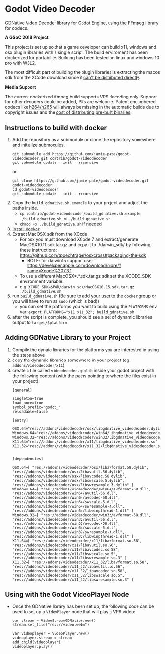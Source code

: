# Godot Video Decoder

GDNative Video Decoder library for [Godot Engine](https://godotengine.org),
using the [FFmpeg](https://ffmpeg.org) library for codecs.

**A GSoC 2018 Project**

This project is set up so that a game developer can build x11, windows and osx plugin libraries with a single script. The build enviroment has been dockerized for portability. Building has been tested on linux and windows 10 pro with WSL2.

The most difficult part of building the plugin libraries is extracting the macos sdk from the XCode download since it [can't be distributed directly](https://www.apple.com/legal/sla/docs/xcode.pdf).

**Media Support**

The current dockerized ffmpeg build supports VP9 decoding only. Support for other decoders could be added, PRs are welcome.
Patent encumbered codecs like [h264/h265](https://www.mpegla.com/wp-content/uploads/avcweb.pdf) will always be missing in the automatic builds due to copyright issues and the [cost of distributing pre-built binaries](https://jina-liu.medium.com/settle-your-questions-about-h-264-license-cost-once-and-for-all-hopefully-a058c2149256#5e65).

## Instructions to build with docker

1. Add the repository as a submodule or clone the repository somewhere and initialize submodules.
   ```
   git submodule add https://github.com/jamie-pate/godot-videodecoder.git contrib/godot-videodecoder
   git submodule update --init --recursive
   ```
   or
   ```
   git clone https://github.com/jamie-pate/godot-videodecoder.git godot-videodecoder
   cd godot-videodecoder
   git submodule update --init --recursive
   ```
1. Copy the `build_gdnative.sh.example` to your project and adjust the paths inside.
   - `cp contrib/godot-videodecoder/build_gdnative.sh.example ./build_gdnative.sh`, vi `./build_gdnative.sh`
   - `chmod +x ./build_gdnative.sh` if needed
1. [Install docker](https://docs.docker.com/get-docker/)
1. Extract MacOSX sdk from the XCode
   - For osx you must download XCode 7 and extract/generate MacOSX10.11.sdk.tar.gz and copy it to ./darwin_sdk/ by following these instructions: https://github.com/tpoechtrager/osxcross#packaging-the-sdk
     - NOTE: for darwin15 support use: https://developer.apple.com/download/more/?name=Xcode%207.3.1
   - To use a different MacOSX*.*.sdk.tar.gz sdk set the XCODE_SDK environment variable. <!-- TODO: test this -->
   - e.g. `XCODE_SDK=$PWD/darwin_sdk/MacOSX10.15.sdk.tar.gz ./build_gdnative.sh`
1. run `build_gdnative.sh` (Be sure to [add your user to the `docker` group](https://docs.docker.com/engine/install/linux-postinstall/) or you will have to run as `sudo` (which is bad))
   - you can set the platforms you want to build using the `PLATFORMS` env var: `export PLATFORMS="x11 x11_32"; build_gdnative.sh`
1. after the script is complete, you should see a set of dynamic libraries output to `target/$platform`
   

## Adding GDNative Library to your Project
1. Compile the dynaic libraries for the platforms you are interested in using the steps above
1. copy the dynamic libraries somewhere in your project (eg. `addons/videodecoder/x11`)
1. create a file called `videodecoder.gdnlib` inside your godot project with the following content (with the paths pointing to where the files exist in your project):
   ```
   [general]

   singleton=true
   load_once=true
   symbol_prefix="godot_"
   reloadable=false

   [entry]

   OSX.64="res://addons/videodecoder/osx/libgdnative_videodecoder.dylib"
   Windows.64="res://addons/videodecoder/win64/libgdnative_videodecoder.dll"
   Windows.32="res://addons/videodecoder/win32/libgdnative_videodecoder.dll"
   X11.64="res://addons/videodecoder/x11/libgdnative_videodecoder.so"
   X11.32="res://addons/videodecoder/x11_32/libgdnative_videodecoder.so"


   [dependencies]

   OSX.64=[ "res://addons/videodecoder/osx/libavformat.58.dylib", "res://addons/videodecoder/osx/libavutil.56.dylib", "res://addons/videodecoder/osx/libavcodec.58.dylib", "res://addons/videodecoder/osx/libswscale.5.dylib", "res://addons/videodecoder/osx/libswresample.3.dylib" ]
   Windows.64=[ "res://addons/videodecoder/win64/avformat-58.dll", "res://addons/videodecoder/win64/avutil-56.dll", "res://addons/videodecoder/win64/avcodec-58.dll", "res://addons/videodecoder/win64/swscale-5.dll", "res://addons/videodecoder/win64/swresample-3.dll", "res://addons/videodecoder/win64/libwinpthread-1.dll" ]
   Windows.32=[ "res://addons/videodecoder/win32/avformat-58.dll", "res://addons/videodecoder/win32/avutil-56.dll", "res://addons/videodecoder/win32/avcodec-58.dll", "res://addons/videodecoder/win64/swscale-5.dll", "res://addons/videodecoder/win32/swresample-3.dll", "res://addons/videodecoder/win32/libwinpthread-1.dll" ]
   X11.64=[ "res://addons/videodecoder/x11/libavformat.so.58", "res://addons/videodecoder/x11/libavutil.so.56", "res://addons/videodecoder/x11/libavcodec.so.58", "res://addons/videodecoder/x11/libswscale.so.5", "res://addons/videodecoder/x11/libswresample.so.3" ]
   X11.32=[ "res://addons/videodecoder/x11_32/libavformat.so.58", "res://addons/videodecoder/x11_32/libavutil.so.56", "res://addons/videodecoder/x11_32/libavcodec.so.58", "res://addons/videodecoder/x11_32/libswscale.so.5", "res://addons/videodecoder/x11_32/libswresample.so.3" ]
   ```
   
## Using with the Godot VideoPlayer Node
- Once the GDNative library has been set up, the following code can be used to set up a `VideoPlayer` node that will play a VP9 video:
  ```
  var stream = VideoStreamGDNative.new()
  stream.set_file("res://video.webm")
  
  var videoplayer = VideoPlayer.new()
  videoplayer.stream = stream
  add_child(videoplayer)
  videoplayer.play()
  ```
